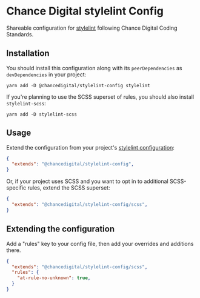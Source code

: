 # Chance Digital stylelint Config

Shareable configuration for [stylelint](https://stylelint.io/) following Chance Digital Coding Standards.

## Installation

You should install this configuration along with its `peerDependencies` as `devDependencies` in your project:

```shell
yarn add -D @chancedigital/stylelint-config stylelint
```

If you're planning to use the SCSS superset of rules, you should also install `stylelint-scss`:

```
yarn add -D stylelint-scss
```

## Usage

Extend the configuration from your project's [stylelint configuration](https://stylelint.io/user-guide/configuration/):

```json
{
  "extends": "@chancedigital/stylelint-config",
}
```

Or, if your project uses SCSS and you want to opt in to additional SCSS-specific rules, extend the SCSS superset:

```json
{
  "extends": "@chancedigital/stylelint-config/scss",
}
```

## Extending the configuration
Add a "rules" key to your config file, then add your overrides and additions there.

```json
{
  "extends": "@chancedigital/stylelint-config/scss",
  "rules": {
    "at-rule-no-unknown": true,
  }
}
```
